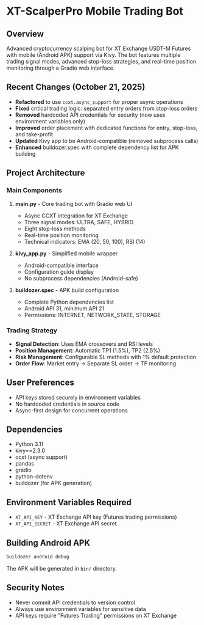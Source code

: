 # XT-ScalperPro Mobile Trading Bot

## Overview
Advanced cryptocurrency scalping bot for XT Exchange USDT-M Futures with mobile (Android APK) support via Kivy. The bot features multiple trading signal modes, advanced stop-loss strategies, and real-time position monitoring through a Gradio web interface.

## Recent Changes (October 21, 2025)
- **Refactored** to use `ccxt.async_support` for proper async operations
- **Fixed** critical trading logic: separated entry orders from stop-loss orders
- **Removed** hardcoded API credentials for security (now uses environment variables only)
- **Improved** order placement with dedicated functions for entry, stop-loss, and take-profit
- **Updated** Kivy app to be Android-compatible (removed subprocess calls)
- **Enhanced** buildozer.spec with complete dependency list for APK building

## Project Architecture

### Main Components
1. **main.py** - Core trading bot with Gradio web UI
   - Async CCXT integration for XT Exchange
   - Three signal modes: ULTRA, SAFE, HYBRID
   - Eight stop-loss methods
   - Real-time position monitoring
   - Technical indicators: EMA (20, 50, 100), RSI (14)

2. **kivy_app.py** - Simplified mobile wrapper
   - Android-compatible interface
   - Configuration guide display
   - No subprocess dependencies (Android-safe)

3. **buildozer.spec** - APK build configuration
   - Complete Python dependencies list
   - Android API 31, minimum API 21
   - Permissions: INTERNET, NETWORK_STATE, STORAGE

### Trading Strategy
- **Signal Detection**: Uses EMA crossovers and RSI levels
- **Position Management**: Automatic TP1 (1.5%), TP2 (2.5%)
- **Risk Management**: Configurable SL methods with 1% default protection
- **Order Flow**: Market entry → Separate SL order → TP monitoring

## User Preferences
- API keys stored securely in environment variables
- No hardcoded credentials in source code
- Async-first design for concurrent operations

## Dependencies
- Python 3.11
- kivy==2.3.0
- ccxt (async support)
- pandas
- gradio
- python-dotenv
- buildozer (for APK generation)

## Environment Variables Required
- `XT_API_KEY` - XT Exchange API key (Futures trading permissions)
- `XT_API_SECRET` - XT Exchange API secret

## Building Android APK
```bash
buildozer android debug
```

The APK will be generated in `bin/` directory.

## Security Notes
- Never commit API credentials to version control
- Always use environment variables for sensitive data
- API keys require "Futures Trading" permissions on XT Exchange
